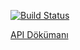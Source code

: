 [![Build Status](https://travis-ci.org/omerucel/meadowlark-api.png)](https://travis-ci.org/omerucel/meadowlark-api)

[API Dökümanı](https://github.com/omerucel/meadowlark-api/wiki/API)